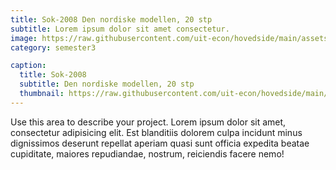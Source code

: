 ```yaml
---
title: Sok-2008 Den nordiske modellen, 20 stp
subtitle: Lorem ipsum dolor sit amet consectetur.
image: https://raw.githubusercontent.com/uit-econ/hovedside/main/assets/img/nordisk.jpg
category: semester3

caption:
  title: Sok-2008
  subtitle: Den nordiske modellen, 20 stp
  thumbnail: https://raw.githubusercontent.com/uit-econ/hovedside/main/assets/img/nordisk.jpg
---
```

Use this area to describe your project. Lorem ipsum dolor sit amet, consectetur adipisicing elit. Est blanditiis dolorem culpa incidunt minus dignissimos deserunt repellat aperiam quasi sunt officia expedita beatae cupiditate, maiores repudiandae, nostrum, reiciendis facere nemo!

